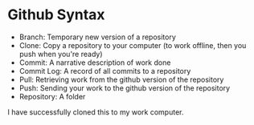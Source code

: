 # Github Syntax
* Branch: Temporary new version of a repository
* Clone: Copy a repository to your computer (to work offline, then you push when you're ready)
* Commit: A narrative description of work done
* Commit Log: A record of all commits to a repository
* Pull: Retrieving work from the github version of the repository
* Push: Sending your work to the github version of the repository
* Repository: A folder

I have successfully cloned this to my work computer.
